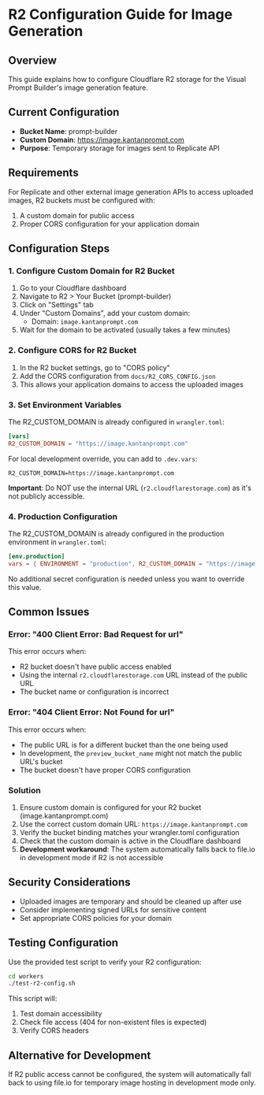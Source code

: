 # R2 Configuration Guide for Image Generation

## Overview

This guide explains how to configure Cloudflare R2 storage for the Visual Prompt
Builder's image generation feature.

## Current Configuration

- **Bucket Name**: prompt-builder
- **Custom Domain**: https://image.kantanprompt.com
- **Purpose**: Temporary storage for images sent to Replicate API

## Requirements

For Replicate and other external image generation APIs to access uploaded
images, R2 buckets must be configured with:

1. A custom domain for public access
2. Proper CORS configuration for your application domain

## Configuration Steps

### 1. Configure Custom Domain for R2 Bucket

1. Go to your Cloudflare dashboard
2. Navigate to R2 > Your Bucket (prompt-builder)
3. Click on "Settings" tab
4. Under "Custom Domains", add your custom domain:
   - Domain: `image.kantanprompt.com`
5. Wait for the domain to be activated (usually takes a few minutes)

### 2. Configure CORS for R2 Bucket

1. In the R2 bucket settings, go to "CORS policy"
2. Add the CORS configuration from `docs/R2_CORS_CONFIG.json`
3. This allows your application domains to access the uploaded images

### 3. Set Environment Variables

The R2_CUSTOM_DOMAIN is already configured in `wrangler.toml`:

```toml
[vars]
R2_CUSTOM_DOMAIN = "https://image.kantanprompt.com"
```

For local development override, you can add to `.dev.vars`:

```
R2_CUSTOM_DOMAIN=https://image.kantanprompt.com
```

**Important**: Do NOT use the internal URL (`r2.cloudflarestorage.com`) as it's
not publicly accessible.

### 4. Production Configuration

The R2_CUSTOM_DOMAIN is already configured in the production environment in
`wrangler.toml`:

```toml
[env.production]
vars = { ENVIRONMENT = "production", R2_CUSTOM_DOMAIN = "https://image.kantanprompt.com" }
```

No additional secret configuration is needed unless you want to override this
value.

## Common Issues

### Error: "400 Client Error: Bad Request for url"

This error occurs when:

- R2 bucket doesn't have public access enabled
- Using the internal `r2.cloudflarestorage.com` URL instead of the public URL
- The bucket name or configuration is incorrect

### Error: "404 Client Error: Not Found for url"

This error occurs when:

- The public URL is for a different bucket than the one being used
- In development, the `preview_bucket_name` might not match the public URL's
  bucket
- The bucket doesn't have proper CORS configuration

### Solution

1. Ensure custom domain is configured for your R2 bucket
   (image.kantanprompt.com)
2. Use the correct custom domain URL: `https://image.kantanprompt.com`
3. Verify the bucket binding matches your wrangler.toml configuration
4. Check that the custom domain is active in the Cloudflare dashboard
5. **Development workaround**: The system automatically falls back to file.io in
   development mode if R2 is not accessible

## Security Considerations

- Uploaded images are temporary and should be cleaned up after use
- Consider implementing signed URLs for sensitive content
- Set appropriate CORS policies for your domain

## Testing Configuration

Use the provided test script to verify your R2 configuration:

```bash
cd workers
./test-r2-config.sh
```

This script will:

1. Test domain accessibility
2. Check file access (404 for non-existent files is expected)
3. Verify CORS headers

## Alternative for Development

If R2 public access cannot be configured, the system will automatically fall
back to using file.io for temporary image hosting in development mode only.
